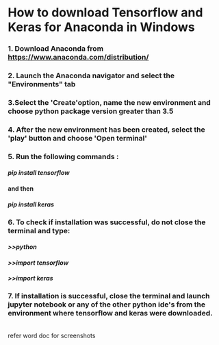 # How to download Tensorflow and Keras for Anaconda in Windows
### 1. Download Anaconda from https://www.anaconda.com/distribution/
### 2. Launch the Anaconda navigator and select the "Environments" tab
### 3.Select the 'Create'option, name the new environment and choose python package version greater than 3.5
### 4. After the new environment has been created, select the 'play' button and choose 'Open terminal'
### 5. Run the following commands :
#### <i>pip install tensorflow<br>
#### </i>and then <br>
#### <i>pip install keras</i>
### 6. To check if installation was successful, do not close the terminal and type: <br><i>
#### >>python<br>
#### >>import tensorflow<br>
#### >>import keras<br></i>
### 7. If installation is successful, close the terminal and launch jupyter notebook or any of the other python ide's from the environment where tensorflow and keras were downloaded.


<br>
 refer word doc for screenshots
